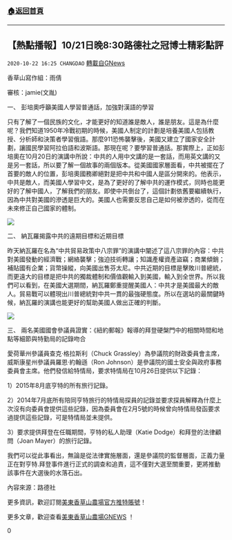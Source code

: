 ###  [:house:返回首頁](https://github.com/ourhimalayas/txt)
---

## 【熱點播報】10/21日晚8:30路德社之冠博士精彩點評
`2020-10-22 16:25 CHANGDAO` [轉載自GNews](https://gnews.org/zh-hant/440899/)

香草山寫作組：雨倩

審核：jamie(文胤)

一、 彭培奧呼籲美國人學習普通話，加強對漢語的學習

只有了解了一個民族的文化，才能更好的知道誰是敵人，誰是朋友。這是為什麼呢？我們知道1950年冷戰初期的時候，美國人制定的計劃是培養美國人包括教授、分析師和決策者學習俄語。那麼911恐怖襲擊後，美國又建立了國家安全計劃，讓國民學習阿拉伯語和波斯語。那現在呢？要學習普通話。那實際上，正如彭培奧在10月20日的演講中所說：中共的人用中文講的是一套話，而用英文講的又是另一套話，所以要了解一個故事的兩個版本。從美國國家層面看，中共被擺在了首要的敵人的位置，彭培奧國務卿絕對是把中共和中國人是區分開來的。他表示，中共是敵人，而美國人學習中文，是為了更好的了解中共的運作模式，同時也能更好的了解中國人，了解我們的朋友。即使中共倒台了，這個計劃依舊要繼續執行，因為中共對美國的滲透是巨大的。美國人也需要反思自己是如何被滲透的，從而在未來修正自己國家的體制。

![]()![](https://gnews-media-offload.s3.amazonaws.com/wp-content/uploads/2020/10/22154308/%E3%80%90%E7%83%AD%E7%82%B9%E6%92%AD%E6%8A%A5%E3%80%911021%E6%97%A5%E6%99%9A%E4%B8%8A830%E8%B7%AF%E5%BE%B7%E7%A4%BE%E4%B9%8B%E5%86%A0%E5%8D%9A%E5%A3%AB%E6%96%B0%E9%97%BB%E5%88%86%E4%BA%AB1.jpg)



二、 納瓦羅揭露中共的遠期目標和近期目標

昨天納瓦羅在名為“中共貿易政策中八宗罪”的演講中闡述了這八宗罪的內容：中共對美國發動的經濟戰；網絡襲擊；強迫技術轉讓；知識產權資產盜竊；商業傾銷；補貼國有企業；貨幣操縱，向美國出售芬太尼。中共近期的目標是擊敗川普總統，而更遠大的目標是把中共的獨裁體制和價值觀輸入到美國，輸入到全世界。所以我們可以看到，在美國大選期間，納瓦羅鄭重提醒美國人：中共才是美國最大的敵人。貿易戰可以體現出川普總統對中共一貫的最強硬態度。所以在選站的最關鍵時候，納瓦羅的演講也能更好的幫助美國人做出正確的判斷。

![]()![](https://gnews-media-offload.s3.amazonaws.com/wp-content/uploads/2020/10/22154332/%E3%80%90%E7%83%AD%E7%82%B9%E6%92%AD%E6%8A%A5%E3%80%911021%E6%97%A5%E6%99%9A%E4%B8%8A830%E8%B7%AF%E5%BE%B7%E7%A4%BE%E4%B9%8B%E5%86%A0%E5%8D%9A%E5%A3%AB%E6%96%B0%E9%97%BB%E5%88%86%E4%BA%AB2.jpg)

三、 兩名美國國會參議員證實：《紐約郵報》報導的拜登硬槃門中的相關時間和地點等細節與特勤局的記錄吻合

愛荷華州參議員查克·格拉斯利（Chuck Grassley）為參議院的財政委員會主席，威斯康星州參議員羅恩·約翰遜（Ron Johnson）是參議院的國土安全與政府事務委員會主席。他們發信給特情局，要求特情局在10月26日提供以下記錄：

1）2015年8月底亨特的所有旅行記錄。

2）2014年7月底所有陪同亨特旅行的特情局探員的記錄並要求探員解釋為什麼上次沒有向委員會提供這些記錄，因為委員會在2月5號的時候曾向特情局發函要求過提供這些記錄，可是特情局並未提供。

3）要求提供拜登在任職期間，亨特的私人助理（Katie Dodge）和拜登的法律顧問（Joan Mayer）的旅行記錄。

我們可以從此事看出，無論是從法律實施層面，還是參議院的監督層面，正義力量正在對亨特.拜登事件進行正式的調查和追責，這不僅對大選至關重要，更將推動該事件在大選後的水落石出。

內容來源：路德社

更多資訊，歡迎訂閱[美東香草山農場官方推特賬號](https://twitter.com/Mos_Himalaya)！

更多文章，歡迎查看[美東香草山農場GNEWS](https://gnews.org/zh-hans/author/changdao/) ！



0
